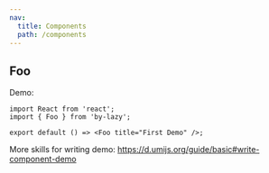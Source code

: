 ```yaml
---
nav:
  title: Components
  path: /components
---
```


## Foo

Demo:

```tsx | pure
import React from 'react';
import { Foo } from 'by-lazy';

export default () => <Foo title="First Demo" />;
```

More skills for writing demo: https://d.umijs.org/guide/basic#write-component-demo
